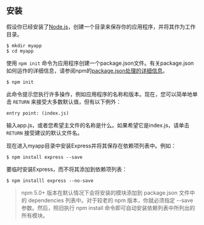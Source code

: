 ﻿## 安装

假设你已经安装了[Node.js](https://nodejs.org/en/)，创建一个目录来保存你的应用程序，并将其作为工作目录。

```
$ mkdir myapp
$ cd myapp
```

使用 `npm init` 命令为应用程序创建一个package.json文件。有关package.json如何运作的详细信息，请参阅npm的[package.json处理的详细信息](https://docs.npmjs.com/files/package.json)。

```
$ npm init
```

此命令提示您执行许多操作，例如应用程序的名称和版本。现在，您可以简单地单击 `RETURN` 来接受大多数默认值，但有以下例外：

```
entry point: (index.js)
```

输入app.js，或者您希望主文件的名称是什么。如果希望它是index.js，请单击 `RETURN` 接受建议的默认文件名。

现在进入myapp目录中安装Express并将其保存在依赖项列表中。例如：

```
$ npm install express --save
```

要临时安装Express，而不将其添加到依赖项列表：

```
$ npm installl express --no-save
```

> npm 5.0+ 版本在默认情况下会将安装的模块添加到 package.json 文件中的 dependencies 列表中。对于较老的 npm 版本，你就必须指定 --save 参数。然后，照旧执行 npm install 命令即可自动安装依赖列表中所列出的所有模块。